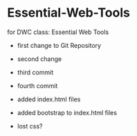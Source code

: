 # Essential-Web-Tools
for DWC class: Essential Web Tools
- first change to Git Repository
- second change

- third commit
- fourth commit
- added index.html files
- added bootstrap to index.html files
- lost css?